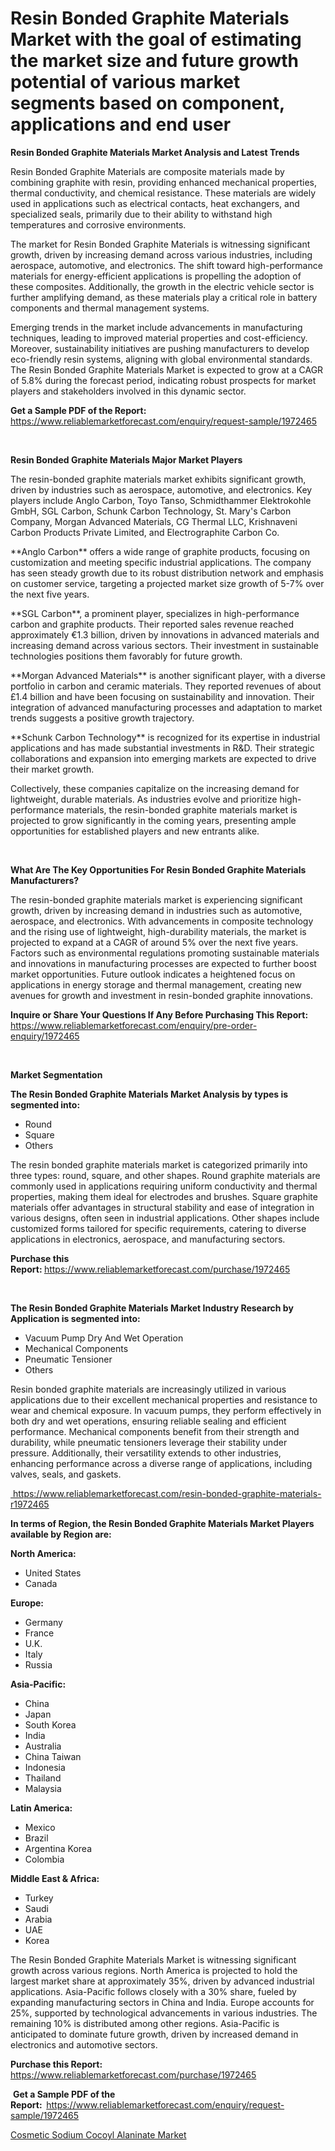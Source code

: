 <p><h1>Resin Bonded Graphite Materials Market with the goal of estimating the market size and future growth potential of various market segments based on component, applications and end user</h1></p><p><strong>Resin Bonded Graphite Materials Market Analysis and Latest Trends</strong></p>
<p><p>Resin Bonded Graphite Materials are composite materials made by combining graphite with resin, providing enhanced mechanical properties, thermal conductivity, and chemical resistance. These materials are widely used in applications such as electrical contacts, heat exchangers, and specialized seals, primarily due to their ability to withstand high temperatures and corrosive environments.</p><p>The market for Resin Bonded Graphite Materials is witnessing significant growth, driven by increasing demand across various industries, including aerospace, automotive, and electronics. The shift toward high-performance materials for energy-efficient applications is propelling the adoption of these composites. Additionally, the growth in the electric vehicle sector is further amplifying demand, as these materials play a critical role in battery components and thermal management systems.</p><p>Emerging trends in the market include advancements in manufacturing techniques, leading to improved material properties and cost-efficiency. Moreover, sustainability initiatives are pushing manufacturers to develop eco-friendly resin systems, aligning with global environmental standards. The Resin Bonded Graphite Materials Market is expected to grow at a CAGR of 5.8% during the forecast period, indicating robust prospects for market players and stakeholders involved in this dynamic sector.</p></p>
<p><strong>Get a Sample PDF of the Report:&nbsp;</strong> <a href="https://www.reliablemarketforecast.com/enquiry/request-sample/1972465?utm_campaign=3126&utm_medium=2&utm_source=Github&utm_content=ia&utm_term=03042025&utm_id=resin-bonded-graphite-materials">https://www.reliablemarketforecast.com/enquiry/request-sample/1972465</a></p>
<p>&nbsp;</p>
<p><strong>Resin Bonded Graphite Materials Major Market Players</strong></p>
<p><p>The resin-bonded graphite materials market exhibits significant growth, driven by industries such as aerospace, automotive, and electronics. Key players include Anglo Carbon, Toyo Tanso, Schmidthammer Elektrokohle GmbH, SGL Carbon, Schunk Carbon Technology, St. Mary's Carbon Company, Morgan Advanced Materials, CG Thermal LLC, Krishnaveni Carbon Products Private Limited, and Electrographite Carbon Co.</p><p>**Anglo Carbon** offers a wide range of graphite products, focusing on customization and meeting specific industrial applications. The company has seen steady growth due to its robust distribution network and emphasis on customer service, targeting a projected market size growth of 5-7% over the next five years.</p><p>**SGL Carbon**, a prominent player, specializes in high-performance carbon and graphite products. Their reported sales revenue reached approximately €1.3 billion, driven by innovations in advanced materials and increasing demand across various sectors. Their investment in sustainable technologies positions them favorably for future growth.</p><p>**Morgan Advanced Materials** is another significant player, with a diverse portfolio in carbon and ceramic materials. They reported revenues of about £1.4 billion and have been focusing on sustainability and innovation. Their integration of advanced manufacturing processes and adaptation to market trends suggests a positive growth trajectory.</p><p>**Schunk Carbon Technology** is recognized for its expertise in industrial applications and has made substantial investments in R&D. Their strategic collaborations and expansion into emerging markets are expected to drive their market growth.</p><p>Collectively, these companies capitalize on the increasing demand for lightweight, durable materials. As industries evolve and prioritize high-performance materials, the resin-bonded graphite materials market is projected to grow significantly in the coming years, presenting ample opportunities for established players and new entrants alike.</p></p>
<p>&nbsp;</p>
<p><strong>What Are The Key Opportunities For Resin Bonded Graphite Materials Manufacturers?</strong></p>
<p><p>The resin-bonded graphite materials market is experiencing significant growth, driven by increasing demand in industries such as automotive, aerospace, and electronics. With advancements in composite technology and the rising use of lightweight, high-durability materials, the market is projected to expand at a CAGR of around 5% over the next five years. Factors such as environmental regulations promoting sustainable materials and innovations in manufacturing processes are expected to further boost market opportunities. Future outlook indicates a heightened focus on applications in energy storage and thermal management, creating new avenues for growth and investment in resin-bonded graphite innovations.</p></p>
<p><strong>Inquire or Share Your Questions If Any Before Purchasing This Report:</strong> <a href="https://www.reliablemarketforecast.com/enquiry/pre-order-enquiry/1972465?utm_campaign=3126&utm_medium=2&utm_source=Github&utm_content=ia&utm_term=03042025&utm_id=resin-bonded-graphite-materials">https://www.reliablemarketforecast.com/enquiry/pre-order-enquiry/1972465</a></p>
<p>&nbsp;</p>
<p><strong>Market Segmentation</strong></p>
<p><strong>The Resin Bonded Graphite Materials Market Analysis by types is segmented into:</strong></p>
<p><ul><li>Round</li><li>Square</li><li>Others</li></ul></p>
<p><p>The resin bonded graphite materials market is categorized primarily into three types: round, square, and other shapes. Round graphite materials are commonly used in applications requiring uniform conductivity and thermal properties, making them ideal for electrodes and brushes. Square graphite materials offer advantages in structural stability and ease of integration in various designs, often seen in industrial applications. Other shapes include customized forms tailored for specific requirements, catering to diverse applications in electronics, aerospace, and manufacturing sectors.</p></p>
<p><strong>Purchase this Report:&nbsp;</strong><a href="https://www.reliablemarketforecast.com/purchase/1972465?utm_campaign=3126&utm_medium=2&utm_source=Github&utm_content=ia&utm_term=03042025&utm_id=resin-bonded-graphite-materials">https://www.reliablemarketforecast.com/purchase/1972465</a></p>
<p>&nbsp;</p>
<p><strong>The Resin Bonded Graphite Materials Market Industry Research by Application is segmented into:</strong></p>
<p><ul><li>Vacuum Pump Dry And Wet Operation</li><li>Mechanical Components</li><li>Pneumatic Tensioner</li><li>Others</li></ul></p>
<p><p>Resin bonded graphite materials are increasingly utilized in various applications due to their excellent mechanical properties and resistance to wear and chemical exposure. In vacuum pumps, they perform effectively in both dry and wet operations, ensuring reliable sealing and efficient performance. Mechanical components benefit from their strength and durability, while pneumatic tensioners leverage their stability under pressure. Additionally, their versatility extends to other industries, enhancing performance across a diverse range of applications, including valves, seals, and gaskets.</p></p>
<p><a href="https://www.reliablemarketforecast.com/resin-bonded-graphite-materials-r1972465?utm_campaign=3126&utm_medium=2&utm_source=Github&utm_content=ia&utm_term=03042025&utm_id=resin-bonded-graphite-materials">&nbsp;https://www.reliablemarketforecast.com/resin-bonded-graphite-materials-r1972465</a></p>
<p><strong>In terms of Region, the Resin Bonded Graphite Materials Market Players available by Region are:</strong></p>
<p>
    <p> <strong> North America: </strong>
        <ul>
            <li>United States</li>
            <li>Canada</li>
        </ul>
        </p> 
    <p> <strong> Europe: </strong>
        <ul>
            <li>Germany</li>
            <li>France</li>
            <li>U.K.</li>
            <li>Italy</li>
            <li>Russia</li>
        </ul>
        </p> 
    <p> <strong> Asia-Pacific: </strong>
        <ul>
            <li>China</li>
            <li>Japan</li>
            <li>South Korea</li>
            <li>India</li>
            <li>Australia</li>
            <li>China Taiwan</li>
            <li>Indonesia</li>
            <li>Thailand</li>
            <li>Malaysia</li>
        </ul>
        </p> 
    <p> <strong> Latin America: </strong>
        <ul>
            <li>Mexico</li>
            <li>Brazil</li>
            <li>Argentina Korea</li>
            <li>Colombia</li>
        </ul>
        </p> 
    <p> <strong> Middle East & Africa: </strong>
        <ul>
            <li>Turkey</li>
            <li>Saudi</li>
            <li>Arabia</li>
            <li>UAE</li>
            <li>Korea</li>
        </ul>
    </p>
    </p>
<p><p>The Resin Bonded Graphite Materials Market is witnessing significant growth across various regions. North America is projected to hold the largest market share at approximately 35%, driven by advanced industrial applications. Asia-Pacific follows closely with a 30% share, fueled by expanding manufacturing sectors in China and India. Europe accounts for 25%, supported by technological advancements in various industries. The remaining 10% is distributed among other regions. Asia-Pacific is anticipated to dominate future growth, driven by increased demand in electronics and automotive sectors.</p></p>
<p><strong>Purchase this Report: </strong><a href="https://www.reliablemarketforecast.com/purchase/1972465?utm_campaign=3126&utm_medium=2&utm_source=Github&utm_content=ia&utm_term=03042025&utm_id=resin-bonded-graphite-materials">https://www.reliablemarketforecast.com/purchase/1972465</a></p>
<p>&nbsp;<strong>Get a Sample PDF of the Report:&nbsp;&nbsp;</strong><a href="https://www.reliablemarketforecast.com/enquiry/request-sample/1972465?utm_campaign=3126&utm_medium=2&utm_source=Github&utm_content=ia&utm_term=03042025&utm_id=resin-bonded-graphite-materials">https://www.reliablemarketforecast.com/enquiry/request-sample/1972465</a></p>
<p><strong></strong></p>
<p><p><a href="https://github.com/wakerizaak8g/Market-Research-Report-List-1/blob/main/cosmetic-sodium-cocoyl-alaninate-market.md?utm_campaign=3126&utm_medium=2&utm_source=Github&utm_content=ia&utm_term=03042025&utm_id=resin-bonded-graphite-materials">Cosmetic Sodium Cocoyl Alaninate Market</a></p></p>